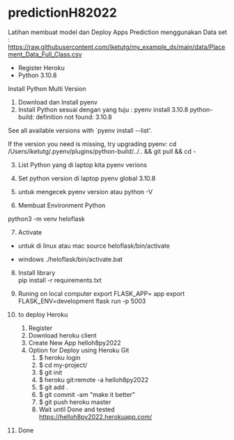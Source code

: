 # predictionH82022
Latihan membuat model dan Deploy Apps Prediction menggunakan Data set : 
https://raw.githubusercontent.com/iketutg/my_example_ds/main/data/Placement_Data_Full_Class.csv

- Register Heroku 
- Python 3.10.8 


Install Python Multi Version 

1. Download dan Install pyenv 
2. Install Python sesuai dengan yang tuju :
 pyenv install 3.10.8
python-build: definition not found: 3.10.8

See all available versions with `pyenv install --list'.

If the version you need is missing, try upgrading pyenv:
cd /Users/iketutg/.pyenv/plugins/python-build/../.. && git pull && cd -

3. List Python yang di laptop kita 
pyenv verions 

4. Set python version di laptop
pyenv global 3.10.8

5. untuk mengecek 
pyenv version
atau 
python -V

6. Membuat Environment Python 

python3 -m venv heloflask    

7. Activate 

 - untuk di linux atau mac 
source heloflask/bin/activate   

- windows 
./heloflask/bin/activate.bat 

8. Install library  
pip install -r requirements.txt

9. Runing on local computer 
    export FLASK_APP= app
    export FLASK_ENV=development 
    flask run -p 5003 

10. to deploy Heroku 
    1.  Register 
    2.  Download heroku client 
    3.  Create New App helloh8py2022
    4.  Option for Deploy using Heroku Git
        1.  $ heroku login
        2.  $ cd my-project/
        3.  $ git init
        4.  $ heroku git:remote -a helloh8py2022
        5.  $ git add .
        6.  $ git commit -am "make it better"
        7.  $ git push heroku master
        8.  Wait until Done and tested  https://helloh8py2022.herokuapp.com/
11. Done

